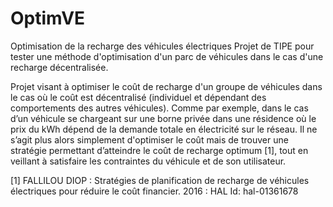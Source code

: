 # OptimVE
Optimisation de la recharge des véhicules électriques 
Projet de TIPE pour tester une méthode d'optimisation d'un parc de véhicules dans le cas d'une recharge décentralisée.

Projet visant à optimiser le coût de recharge d'un groupe de véhicules dans le cas où le coût est décentralisé (individuel et dépendant des comportements des autres véhicules).
Comme par exemple, dans le cas d’un véhicule se chargeant sur une borne privée dans une résidence où le prix du kWh dépend de la demande totale en électricité sur le réseau. Il ne s’agit plus alors simplement d'optimiser le coût mais de trouver une stratégie permettant d’atteindre le coût de recharge optimum [1], tout
en veillant à satisfaire les contraintes du véhicule et de son utilisateur.

[1] FALLILOU DIOP : Stratégies de planification de recharge de véhicules électriques pour réduire le coût financier. 2016 : HAL Id: hal-01361678
